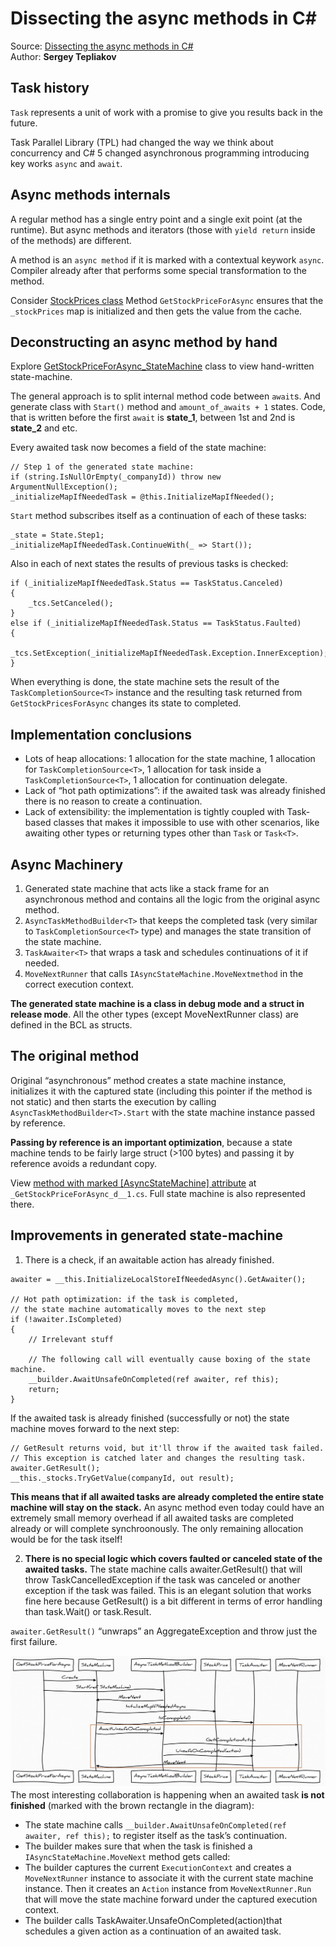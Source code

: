 # Dissecting the async methods in C#
Source: [Dissecting the async methods in C#](https://devblogs.microsoft.com/premier-developer/dissecting-the-async-methods-in-c/)  
Author: **Sergey Tepliakov**

## Task history
`Task` represents a unit of work with a promise to give you results back in the future.

Task Parallel Library (TPL) had changed the way we think about concurrency and C# 5 changed asynchronous programming introducing key works `async` and `await`.

## Async methods internals
A regular method has a single entry point and a single exit point (at the runtime). But async methods and iterators (those with `yield return` inside of the methods) are different.

A method is an `async method` if it is marked with a contextual keywork `async`. Compiler already after that performs some special transformation to the method.

Consider [StockPrices class](./StockPrices.cs)
Method `GetStockPriceForAsync` ensures that the `_stockPrices` map is initialized and then gets the value from the cache.

## Deconstructing an async method by hand
Explore [GetStockPriceForAsync_StateMachine](./GetStockPriceForAsync_StateMachine.cs) class to view hand-written state-machine.

The general approach is to split internal method code between `await`s. And generate class with `Start()` method and `amount_of_awaits + 1` states.
Code, that is written before the first `await` is **state_1**, between 1st and 2nd is **state_2** and etc.

Every awaited task now becomes a field of the state machine:
```
// Step 1 of the generated state machine:
if (string.IsNullOrEmpty(_companyId)) throw new ArgumentNullException();
_initializeMapIfNeededTask = @this.InitializeMapIfNeeded();
```

`Start` method subscribes itself as a continuation of each of these tasks:
```
_state = State.Step1;
_initializeMapIfNeededTask.ContinueWith(_ => Start());
```

Also in each of next states the results of previous tasks is checked:
```
if (_initializeMapIfNeededTask.Status == TaskStatus.Canceled)
{
    _tcs.SetCanceled();
}
else if (_initializeMapIfNeededTask.Status == TaskStatus.Faulted)
{
    _tcs.SetException(_initializeMapIfNeededTask.Exception.InnerException);
}
```

When everything is done, the state machine sets the result of the `TaskCompletionSource<T>` instance and the resulting task returned from `GetStockPricesForAsync` changes its state to completed.

## Implementation conclusions
- Lots of heap allocations: 1 allocation for the state machine, 1 allocation for `TaskCompletionSource<T>`, 1 allocation for task inside a `TaskCompletionSource<T>`, 1 allocation for continuation delegate.
- Lack of “hot path optimizations”: if the awaited task was already finished there is no reason to create a continuation.
- Lack of extensibility: the implementation is tightly coupled with Task-based classes that makes it impossible to use with other scenarios, like awaiting other types or returning types other than `Task` or `Task<T>`.

## Async Machinery
1. Generated state machine that acts like a stack frame for an asynchronous method and contains all the logic from the original async method.
2. `AsyncTaskMethodBuilder<T>` that keeps the completed task (very similar to `TaskCompletionSource<T>` type) and manages the state transition of the state machine.
3. `TaskAwaiter<T>` that wraps a task and schedules continuations of it if needed.
4. `MoveNextRunner` that calls `IAsyncStateMachine.MoveNextmethod` in the correct execution context.

**The generated state machine is a class in debug mode and a struct in release mode**. All the other types (except MoveNextRunner class) are defined in the BCL as structs.

## The original method
Original “asynchronous” method creates a state machine instance, initializes it with the captured state (including this pointer if the method is not static) and then starts the execution by calling `AsyncTaskMethodBuilder<T>.Start` with the state machine instance passed by reference.

**Passing by reference is an important optimization**, because a state machine tends to be fairly large struct (>100 bytes) and passing it by reference avoids a redundant copy.

View [method with marked [AsyncStateMachine] attribute](./_GetStockPriceForAsync_d__1.cs) at `_GetStockPriceForAsync_d__1.cs`. Full state machine is also represented there.

## Improvements in generated state-machine
1. There is a check, if an awaitable action has already finished.
```
awaiter = __this.InitializeLocalStoreIfNeededAsync().GetAwaiter();
 
// Hot path optimization: if the task is completed,
// the state machine automatically moves to the next step
if (!awaiter.IsCompleted)
{
    // Irrelevant stuff
 
    // The following call will eventually cause boxing of the state machine.
    __builder.AwaitUnsafeOnCompleted(ref awaiter, ref this);
    return;
}
```

If the awaited task is already finished (successfully or not) the state machine moves forward to the next step:
```
// GetResult returns void, but it'll throw if the awaited task failed.
// This exception is catched later and changes the resulting task.
awaiter.GetResult();
__this._stocks.TryGetValue(companyId, out result);
```

**This means that if all awaited tasks are already completed the entire state machine will stay on the stack.** An async method even today could have an extremely small memory overhead if all awaited tasks are completed already or will complete synchroonously. The only remaining allocation would be for the task itself!

2. **There is no special logic which covers faulted or canceled state of the awaited tasks.** The state machine calls awaiter.GetResult() that will throw TaskCancelledException if the task was canceled or another exception if the task was failed. This is an elegant solution that works fine here because GetResult() is a bit different in terms of error handling than task.Wait() or task.Result.

`awaiter.GetResult()` “unwraps” an AggregateException and throw just the first failure.

![StateMachine](StateMachine.png)
The most interesting collaboration is happening when an awaited task **is not finished** (marked with the brown rectangle in the diagram):

- The state machine calls `__builder.AwaitUnsafeOnCompleted(ref awaiter, ref this);` to register itself as the task’s continuation.
- The builder makes sure that when the task is finished a `IAsyncStateMachine.MoveNext` method gets called:
- The builder captures the current `ExecutionContext` and creates a `MoveNextRunner` instance to associate it with the current state machine instance. Then it creates an `Action` instance from `MoveNextRunner.Run` that will move the state machine forward under the captured execution context.
- The builder calls TaskAwaiter.UnsafeOnCompleted(action)that schedules a given action as a continuation of an awaited task.